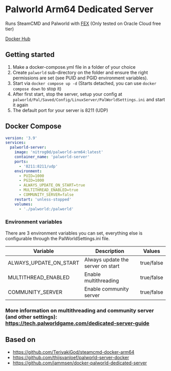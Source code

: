 # Palworld Arm64 Dedicated Server

Runs SteamCMD and Palworld with [FEX](https://github.com/FEX-Emu/FEX) (Only tested on Oracle Cloud free tier)

[Docker Hub](https://hub.docker.com/r/nitrog0d/palworld-arm64)

## Getting started

1. Make a docker-compose.yml file in a folder of your choice
2. Create `palworld` sub-directory on the folder and ensure the right permissions are set (see PUID and PGID environment variables).
3. Start via `docker compose up -d` (Starts detached, you can use `docker compose down` to stop it)
4. After first start, stop the server, setup your config at `palworld/Pal/Saved/Config/LinuxServer/PalWorldSettings.ini` and start it again
5. The default port for your server is 8211 (UDP)

## Docker Compose
```yml
version: '3.9'
services:
  palworld-server:
    image: 'nitrog0d/palworld-arm64:latest'
    container_name: 'palworld-server'
    ports:
      - '8211:8211/udp'
    environment:
      - PUID=1000
      - PGID=1000
      - ALWAYS_UPDATE_ON_START=true
      - MULTITHREAD_ENABLED=true
      - COMMUNITY_SERVER=false
    restart: 'unless-stopped'
    volumes:
      - './palworld:/palworld'
```

### Environment variables

There are 3 environment variables you can set, everything else is configurable through the PalWorldSettings.ini file.

| Variable               | Description                       | Values      |
|------------------------|-----------------------------------|-------------|
| ALWAYS_UPDATE_ON_START | Always update the server on start | true/false  |
| MULTITHREAD_ENABLED    | Enable multithreading             | true/false  |
| COMMUNITY_SERVER       | Enable community server           | true/false  |

### More information on multithreading and community server (and other settings): https://tech.palworldgame.com/dedicated-server-guide

## Based on
- https://github.com/TeriyakiGod/steamcmd-docker-arm64
- https://github.com/thijsvanloef/palworld-server-docker
- https://github.com/jammsen/docker-palworld-dedicated-server
